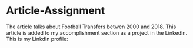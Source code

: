 # Article-Assignment
The article talks about Football Transfers betwen 2000 and 2018.
This article is added to my accomplishment section as a project in the LinkedIn.
This is my LinkdIn profile:
